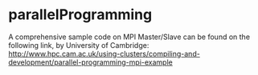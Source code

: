 # parallelProgramming
A comprehensive sample code on MPI Master/Slave can be found on the following link, by University of Cambridge:
http://www.hpc.cam.ac.uk/using-clusters/compiling-and-development/parallel-programming-mpi-example
